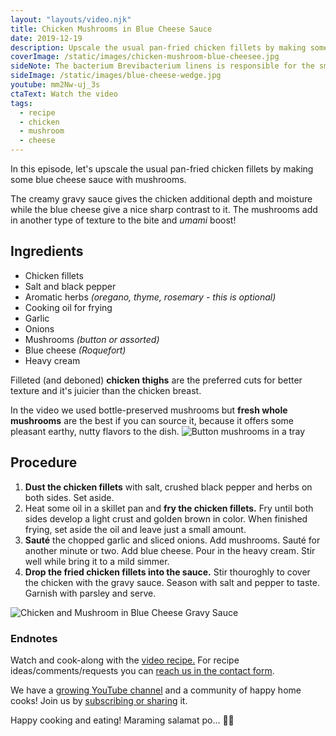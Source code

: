 ```yaml
---
layout: "layouts/video.njk"
title: Chicken Mushrooms in Blue Cheese Sauce
date: 2019-12-19
description: Upscale the usual pan-fried chicken fillets by making some blue cheese sauce with mushrooms.
coverImage: /static/images/chicken-mushroom-blue-cheesee.jpg
sideNote: The bacterium Brevibacterium linens is responsible for the smell of many blue cheeses, as well as foot odour and other human body odors. [via Wikipedia]
sideImage: /static/images/blue-cheese-wedge.jpg
youtube: mm2Nw-uj_3s
ctaText: Watch the video
tags:
  - recipe
  - chicken
  - mushroom
  - cheese
---
```


In this episode, let's upscale the usual pan-fried chicken fillets by making some blue cheese sauce with mushrooms.

The creamy gravy sauce gives the chicken additional depth and moisture while the blue cheese give a nice sharp contrast to it. The mushrooms add in another type of texture to the bite and *umami* boost!

## Ingredients
- Chicken fillets
- Salt and black pepper
- Aromatic herbs *(oregano, thyme, rosemary - this is optional)*
- Cooking oil for frying
- Garlic
- Onions
- Mushrooms *(button or assorted)*
- Blue cheese *(Roquefort)*
- Heavy cream

Filleted (and deboned) **chicken thighs** are the preferred cuts for better texture and it's juicier than the chicken breast.

In the video we used bottle-preserved mushrooms but **fresh whole mushrooms** are the best if you can source it, because it offers some pleasant earthy, nutty flavors to the dish.
![Button mushrooms in a tray](/static/images/button-mushrooms-tray.jpg)

## Procedure
1. **Dust the chicken fillets** with salt, crushed black pepper and herbs on both sides. Set aside.
2. Heat some oil in a skillet pan and **fry the chicken fillets.** Fry until both sides develop a light crust and golden brown in color. When finished frying, set aside the oil and leave just a small amount.
3. **Sauté** the chopped garlic and sliced onions. Add mushrooms. Sauté for another minute or two. Add blue cheese. Pour in the heavy cream. Stir well while bring it to a mild simmer.
4. **Drop the fried chicken fillets into the sauce.** Stir thouroghly to cover the chicken with the gravy sauce. Season with salt and pepper to taste. Garnish with parsley and serve.

![Chicken and Mushroom in Blue Cheese Gravy Sauce](/static/images/chicken-mushroom-blue-cheesee.jpg)

### Endnotes
Watch and cook-along with the [video recipe.](https://youtu.be/mm2Nw-uj_3s)
For recipe ideas/comments/requests you can [reach us in the contact form](http://localhost:8080/about/#contact-us).

We have a [growing YouTube channel](https://www.youtube.com/user/ulampinoy) and a community of happy home cooks! Join us by [subscribing or sharing](https://www.youtube.com/user/ulampinoy) it.

Happy cooking and eating! Maraming salamat po... 🙏🏼